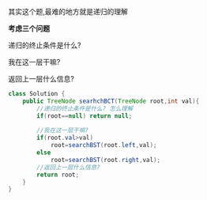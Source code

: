 其实这个题,最难的地方就是递归的理解

**考虑三个问题**

递归的终止条件是什么?

我在这一层干嘛?

返回上一层什么信息?

```java
class Solution {
    public TreeNode searhchBCT(TreeNode root,int val){
        //递归的终止条件是什么? 怎么理解
        if(root==null) return null;
        
      	//我在这一层干嘛?
        if(root.val>val)
            root=searchBST(root.left,val);
        else
            root=searchBST(root.right,val);
        //返回上一层什么信息?
        return root;
    }
}
```

